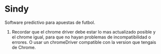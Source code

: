 # Sindy
Software predictivo para apuestas de futbol.

1) Recordar que el chrome driver debe estar lo mas actualizado posible y el chrome igual, para que no hayan problemas de incompatibilidad o errores. O usar un chromeDriver compatible con la version que tengais de Chrome.